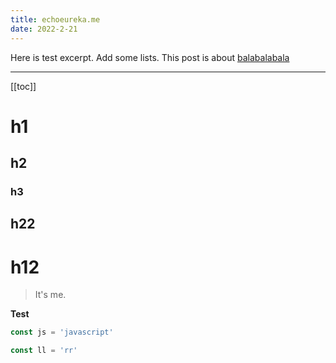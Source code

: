 ```yaml
---
title: echoeureka.me
date: 2022-2-21
---
```


Here is test excerpt. Add some lists. This post is about [balabalabala](/)

---

[[toc]]

# h1

## h2

### h3

## h22

# h12

> It's me.

**Test**

```js
const js = 'javascript'

const ll = 'rr'
```
